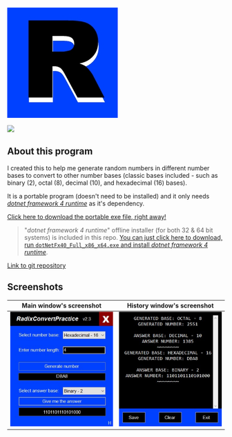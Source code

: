[![RadixConvertPractice](./radixIcon.jpg)](https://github.com/AliAlmasi/RadixConvertPractice/releases/latest/download/RadixConvertPractice.exe)

[![](https://img.shields.io/github/v/release/alialmasi/radixconvertpractice?display_name=tag&label=Latest%20Version&labelColor=000&color=0000ff
)](https://github.com/AliAlmasi/RadixConvertPractice/releases/latest/)

## About this program

I created this to help me generate random numbers in different number bases to convert to other number bases (classic bases included - such as binary (2), octal (8), decimal (10), and hexadecimal (16) bases).

It is a portable program (doesn't need to be installed) and it only needs [*dotnet framework 4 runtime*](https://dotnet.microsoft.com/en-us/download/dotnet-framework/thank-you/net40-offline-installer) as it's dependency.

[Click here to download the portable exe file, right away!](https://github.com/AliAlmasi/RadixConvertPractice/releases/latest/download/RadixConvertPractice.exe)

> "*dotnet framework 4 runtime*" offline installer (for both 32 & 64 bit systems) is included in this repo. [You can just click here to download, run `dotNetFx40_Full_x86_x64.exe` and install *dotnet framework 4 runtime*](https://github.com/AliAlmasi/RadixConvertPractice/releases/download/2.0.0.0/dotNetFx40_Full_x86_x64.exe).

[Link to git repository](https://github.com/alialmasi/radixconvertpractice.git)

## Screenshots
<table>
  <thead>
    <tr>
      <th>Main window's screenshot</th>
      <th>History window's screenshot</th>
    </tr>
  </thead>
  <tbody>
    <tr>
      <td><img src="./screenshots/1.jpg"></td>
      <td><img src="./screenshots/2.jpg"></td>
    </tr>
  </tbody>
</table>
